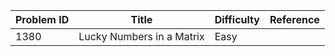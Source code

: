 | Problem ID | Title | Difficulty | Reference
| --- | --- | --- | ---
| 1380 | Lucky Numbers in a Matrix | Easy | 
